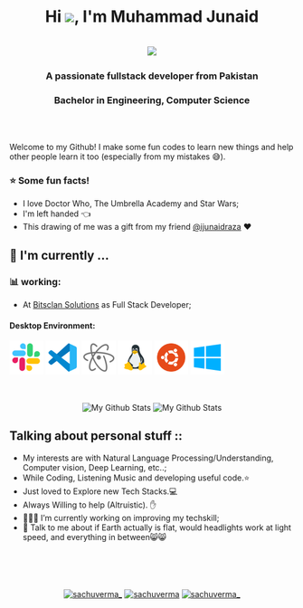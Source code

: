 <h1 align="center">Hi <img src="https://raw.githubusercontent.com/iampavangandhi/iampavangandhi/master/gifs/Hi.gif" width="30px">, I'm Muhammad Junaid</h1>
 <p align="center"><br/>
  <a href="https://www.instagram.com/ijunaidraza/">
    <img src="https://img.shields.io/badge/instagram-ijunaidraza-red">
  </a>
</p>

<h3 align="center">A passionate fullstack developer from Pakistan</h3>
<h3 align="center">Bachelor in Engineering, Computer Science</h3>

<br><br>

Welcome to my Github! I make some fun codes to learn new things and help other people learn it too (especially from my mistakes :sweat_smile:).

### :star: Some fun facts!
- I love Doctor Who, The Umbrella Academy and Star Wars;
 - I'm left handed  :point_left: 
 - This drawing of me was a gift from my friend [@ijunaidraza](https://www.instagram.com/ijunaidraza/) :heart: 

##  :calendar: I'm currently  ...

### :bar_chart: working:

 - At [Bitsclan Solutions](https://www.linkedin.com/bitsclansolutions/) as Full Stack Developer;

<h4>Desktop Environment: </h4>
<p align="left">
  <img style="margin: auto;" src="https://raw.githubusercontent.com/sachinverma53121/sachinverma53121/master/icons/slack.png" alt=slack width="60" height="60"/>
  <img style="margin: auto;" src="https://raw.githubusercontent.com/sachinverma53121/sachinverma53121/master/icons/vsc.png" alt=vs width="60" height="60"/>
  <img style="margin: auto;" src="https://raw.githubusercontent.com/sachinverma53121/sachinverma53121/master/icons/atom.png" alt=atom width="60" height="60"/>
  <img style="margin: auto;" src="https://raw.githubusercontent.com/sachinverma53121/sachinverma53121/master/icons/linux.png" alt=linux width="60" height="60"/>
  <img style="margin: auto;" src="https://raw.githubusercontent.com/sachinverma53121/sachinverma53121/master/icons/ubuntu.png" alt=ubuntu width="60" height="60"/>
  <img style="margin: auto;" src="https://raw.githubusercontent.com/sachinverma53121/sachinverma53121/master/icons/win10.png" alt=windows10 width="60" height="60"/>
</p>



<br>
<p align="center">
<img align="center" src="https://github-readme-stats.vercel.app/api/top-langs/?username=Jedi0x&layout=compact&theme=radical" alt="My Github Stats">
<img align="center" src="https://github-readme-stats.vercel.app/api?username=Jedi0x&&show_icons=true&theme=radical&count_private=true&include_all_commits=true" alt="My Github Stats">
</p>


## Talking about personal stuff ::
-  My interests are with Natural Language Processing/Understanding, Computer vision, Deep Learning, etc..;
- While Coding, Listening Music and developing useful code.⭐️
- Just loved to Explore new Tech Stacks.💻
- Always Willing to help (Altruistic). ✋
- 👨🏽‍💻 I’m currently working on improving my techskill;
- 💬 Talk to me about if Earth actually is flat, would headlights work at light speed, and everything in between😸😸
<br><br><br><br><br>
<p align="center">
<a href=https://twitter.com/jedisays_ target="blank"><img align="center" src=https://cdn.jsdelivr.net/npm/simple-icons@3.0.1/icons/twitter.svg alt="sachuverma_" height="40" width="40" /></a>
<a href=https://linkedin.com/in/junaid-raza-a3b4a11b5 target="blank"><img align="center" src=https://cdn.jsdelivr.net/npm/simple-icons@3.0.1/icons/linkedin.svg alt="sachuverma" height="40" width="40" /></a>
<a href=https://instagram.com/ijunaidraza target="blank"><img align="center" src=https://cdn.jsdelivr.net/npm/simple-icons@3.0.1/icons/instagram.svg alt="sachuverma_" height="40" width="40" /></a>
</p>


